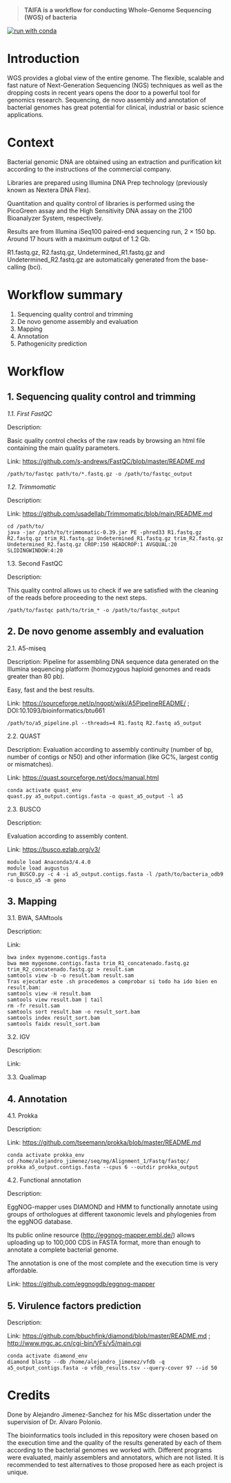 > **TAIFA is a workflow for conducting Whole-Genome Sequencing (WGS) of bacteria**
>
[![run with conda](http://img.shields.io/badge/run%20with-conda-3EB049?labelColor=000000&logo=anaconda)](https://docs.conda.io/en/latest/)
>
# Introduction
>
WGS provides a global view of the entire genome. The flexible, scalable and fast nature of Next-Generation Sequencing (NGS) techniques as well as the dropping costs in recent years opens the door to a powerful tool for genomics research. Sequencing, de novo assembly and annotation of bacterial genomes has great potential for clinical, industrial or basic science applications.
>
# Context
>
Bacterial genomic DNA are obtained using an extraction and purification kit according to the instructions of the commercial company.
>
Libraries are prepared using Illumina DNA Prep technology (previously known as Nextera DNA Flex).
>
Quantitation and quality control of libraries is performed using the PicoGreen assay and the High Sensitivity DNA assay on the 2100 Bioanalyzer System, respectively.
>
Results are from Illumina iSeq100 paired-end sequencing run, 2 × 150 bp. Around 17 hours with a maximum output of 1.2 Gb.
>
R1.fastq.gz, R2.fastq.gz, Undetermined_R1.fastq.gz and Undetermined_R2.fastq.gz are automatically generated from the base-calling (bci).

# Workflow summary
1. Sequencing quality control and trimming
2. De novo genome assembly and evaluation 
3. Mapping 
4. Annotation
5. Pathogenicity prediction 
  
# Workflow
## 1. Sequencing quality control and trimming
*1.1. First FastQC*
>
Description:
>
Basic quality control checks of the raw reads by browsing an html file containing the main quality parameters.  
>
Link: https://github.com/s-andrews/FastQC/blob/master/README.md 
```{bash}
/path/to/fastqc path/to/*.fastq.gz -o /path/to/fastqc_output
```
*1.2. Trimmomatic*
>
Description:

>
Link: https://github.com/usadellab/Trimmomatic/blob/main/README.md
```{bash}
cd /path/to/
java -jar /path/to/trimmomatic-0.39.jar PE -phred33 R1.fastq.gz R2.fastq.gz trim_R1.fastq.gz Undetermined_R1.fastq.gz trim_R2.fastq.gz Undetermined_R2.fastq.gz CROP:150 HEADCROP:1 AVGQUAL:20 SLIDINGWINDOW:4:20
```
1.3. Second FastQC
>
Description:
>
This quality control allows us to check if we are satisfied with the cleaning of the reads before proceeding to the next steps.
```{bash}
/path/to/fastqc path/to/trim_* -o /path/to/fastqc_output
```
## 2. De novo genome assembly and evaluation 
2.1. A5-miseq
>
Description:
Pipeline for assembling DNA sequence data generated on the Illumina sequencing platform (homozygous haploid genomes and reads greater than 80 pb).
>
Easy, fast and the best results.
>
Link: https://sourceforge.net/p/ngopt/wiki/A5PipelineREADME/ ; DOI:10.1093/bioinformatics/btu661
```{bash}
/path/to/a5_pipeline.pl --threads=4 R1.fastq R2.fastq a5_output 
```

2.2. QUAST
>
Description:
Evaluation according to assembly continuity (number of bp, number of contigs or N50) and other information (like GC%, largest contig or mismatches).
>
Link: https://quast.sourceforge.net/docs/manual.html
```{bash}
conda activate quast_env
quast.py a5_output.contigs.fasta -o quast_a5_output -l a5
````

2.3. BUSCO
>
Description:
>
Evaluation according to assembly content.
>
Link: https://busco.ezlab.org/v3/
```{bash}
module load Anaconda3/4.4.0
module load augustus
run_BUSCO.py -c 4 -i a5_output.contigs.fasta -l /path/to/bacteria_odb9 -o busco_a5 -m geno 
```

## 3. Mapping
3.1. BWA, SAMtools
>
Description:
>
Link:
```{bash}
bwa index mygenome.contigs.fasta
bwa mem mygenome.contigs.fasta trim_R1_concatenado.fastq.gz trim_R2_concatenado.fastq.gz > result.sam
samtools view -b -o result.bam result.sam
Tras ejecutar este .sh procedemos a comprobar si todo ha ido bien en result.bam:
samtools view -H result.bam
samtools view result.bam | tail
rm -fr result.sam
samtools sort result.bam -o result_sort.bam
samtools index result_sort.bam
samtools faidx result_sort.bam
```

3.2. IGV
>
Description:
>
Link:

3.3. Qualimap

## 4. Annotation
4.1. Prokka
>
Description:
>
Link: https://github.com/tseemann/prokka/blob/master/README.md
```{bash}
conda activate prokka_env
cd /home/alejandro_jimenez/seq/mg/Alignment_1/Fastq/fastqc/
prokka a5_output.contigs.fasta --cpus 6 --outdir prokka_output
```

4.2. Functional annotation
>
Description:
>
EggNOG-mapper uses DIAMOND and HMM to functionally annotate using groups of orthologues at different taxonomic levels and phylogenies from the eggNOG database.
>
Its public online resource (http://eggnog-mapper.embl.de/) allows uploading up to 100,000 CDS in FASTA format, more than enough to annotate a complete bacterial genome.
>
The annotation is one of the most complete and the execution time is very affordable.
>
Link: https://github.com/eggnogdb/eggnog-mapper

## 5. Virulence factors prediction
>
Description:
>
Link: https://github.com/bbuchfink/diamond/blob/master/README.md ; http://www.mgc.ac.cn/cgi-bin/VFs/v5/main.cgi
```{bash
conda activate diamond_env
diamond blastp --db /home/alejandro_jimenez/vfdb -q a5_output_contigs.fasta -o vfdb_results.tsv --query-cover 97 --id 50
```

# Credits
>
Done by Alejandro Jimenez-Sanchez for his MSc dissertation under the supervision of Dr. Alvaro Polonio.
>
The bioinformatics tools included in this repository were chosen based on the execution time and the quality of the results generated by each of them according to the bacterial genomes we worked with. Different programs were evaluated, mainly assemblers and annotators, which are not listed. It is recommended to test alternatives to those proposed here as each project is unique. 
